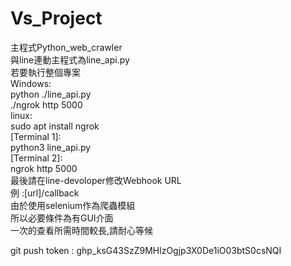 # Vs_Project
主程式Python_web_crawler  
與line連動主程式為line_api.py   
若要執行整個專案  
Windows:  
    python ./line_api.py  
    ./ngrok http 5000  
linux:  
    sudo apt install ngrok  
    [Terminal 1]:  
        python3 line_api.py  
    [Terminal 2]:  
        ngrok http 5000  
最後請在line-devoloper修改Webhook URL  
例 :[url]/callback  
由於使用selenium作為爬蟲模組  
所以必要條件為有GUI介面  
一次的查看所需時間較長,請耐心等候  
  
  
git push token : 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 
